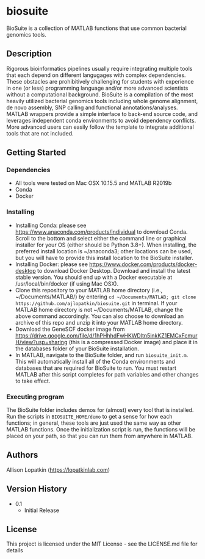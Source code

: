# biosuite
BioSuite is a collection of MATLAB functions that use common bacterial genomics tools.

## Description

Rigorous bioinformatics pipelines usually require integrating multiple tools that each depend on different langugages with complex dependencies. These obstacles are prohibitively challenging for students with experience in one (or less) programming language and/or more advanced scientists without a computational background. BioSuite is a compilation of the most heavily utilized bacterial genomics tools including whole genome alignment, de novo assembly, SNP calling and functional annotations/analyses. MATLAB wrappers provide a simple interface to back-end source code, and leverages independent conda environments to avoid dependency conflicts. More advanced users can easily follow the template to integrate additional tools that are not included.

## Getting Started

### Dependencies

* All tools were tested on Mac OSX 10.15.5 and MATLAB R2019b
* Conda
* Docker

### Installing

* Installing Conda: please see https://www.anaconda.com/products/individual to download Conda. Scroll to the bottom and select either the command line or graphical installer for your OS (either should be Python 3.8+). When installing, the preferred install location is ~/anaconda3; other locations can be used, but you will have to provide this install location to the BioSuite installer.
* Installing Docker: please see https://www.docker.com/products/docker-desktop to download Docker Desktop. Download and install the latest stable version. You should end up with a Docker executable at /usr/local/bin/docker (if using Mac OSX).
* Clone this repository to your MATLAB home directory (i.e., ~/Documents/MATLAB/) by entering `cd ~/Documents/MATLAB; git clone https://github.com/ajlopatkin/biosuite.git` in terminal. If your MATLAB home directory is not ~/Documents/MATLAB, change the above command accordingly. You can also choose to download an archive of this repo and unzip it into your MATLAB home directory.
* Download the GeneSCF docker image from https://drive.google.com/file/d/1hPHhhdFwHKWDltn5inkKZ1EMCxFcmurH/view?usp=sharing (this is a compressed Docker image) and place it in the databases folder of your BioSuite installation.
* In MATLAB, navigate to the BioSuite folder, and run `biosuite_init.m`. This will automatically install all of the Conda environments and databases that are required for BioSuite to run. You must restart MATLAB after this script completes for path variables and other changes to take effect.

### Executing program

The BioSuite folder includes demos for (almost) every tool that is installed. Run the scripts in `BIOSUITE_HOME/demo` to get a sense for how each functions; in general, these tools are just used the same way as other MATLAB functions. Once the initialization script is run, the functions will be placed on your path, so that you can run them from anywhere in MATLAB.

## Authors

Allison Lopatkin (https://lopatkinlab.com)

## Version History

* 0.1
    * Initial Release

## License

This project is licensed under the MIT License - see the LICENSE.md file for details
